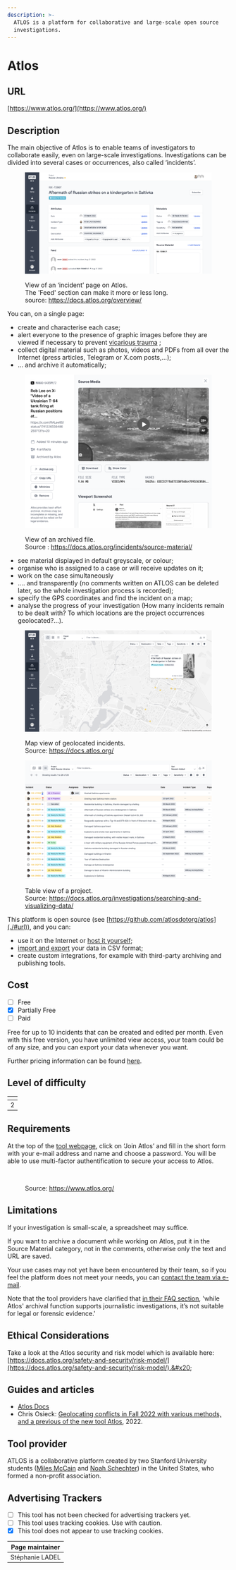 ```yaml
---
description: >-
  ATLOS is a platform for collaborative and large-scale open source
  investigations.
---
```


# Atlos

## URL

[https://www.atlos.org/](https://www.atlos.org/)

## Description

The main objective of Atlos is to enable teams of investigators to collaborate easily, even on large-scale investigations. Investigations can be divided into several cases or occurrences, also called ‘incidents’.

<figure><img src=".gitbook/assets/index.png" alt=""><figcaption><p>View of an ‘incident’ page on Atlos.<br>The 'Feed' section can make it more or less long.<br>source: <a href="https://docs.atlos.org/overview/">https://docs.atlos.org/overview/</a></p></figcaption></figure>

You can, on a single page:

* create and characterise each case;
* alert everyone to the presence of graphic images before they are viewed if necessary to prevent [vicarious trauma](https://docs.atlos.org/safety-and-security/vicarious-trauma/) ;
* collect digital material such as photos, videos and PDFs from all over the Internet (press articles, Telegram or X.com posts,...);
* ... and archive it automatically;

<figure><img src=".gitbook/assets/sourcematerial.png" alt=""><figcaption><p>View of an archived file.<br>Source : <a href="https://docs.atlos.org/incidents/source-material/">https://docs.atlos.org/incidents/source-material/</a></p></figcaption></figure>

* see material displayed in default greyscale, or colour;
* organise who is assigned to a case or will receive updates on it;
* work on the case simultaneously
* .... and transparently (no comments written on ATLOS can be deleted later, so the whole investigation process is recorded);
* specify the GPS coordinates and find the incident on a map;
* analyse the progress of your investigation (How many incidents remain to be dealt with? To which locations are the project occurrences geolocated?...).

<figure><img src=".gitbook/assets/map.png" alt=""><figcaption><p>Map view of geolocated incidents.<br>Source: <a href="https://docs.atlos.org/">https://docs.atlos.org/</a></p></figcaption></figure>

<figure><img src=".gitbook/assets/searchdata (1) (2).png" alt=""><figcaption><p>Table view of a project.<br>Source: <a href="https://docs.atlos.org/investigations/searching-and-visualizing-data/">https://docs.atlos.org/investigations/searching-and-visualizing-data/</a></p></figcaption></figure>

This platform is open source (see [https://github.com/atlosdotorg/atlos](./#url)), and you can:

* use it on the Internet or [host it yourself](https://docs.atlos.org/technical/self-hosting/);
* [import and export](https://docs.atlos.org/investigations/import-and-export-data/) your data in CSV format;
* create custom integrations, for example with third-party archiving and publishing tools.

## Cost

* [ ] Free
* [x] Partially Free
* [ ] Paid

Free for up to 10 incidents that can be created and edited per month. Even with this free version, you have unlimited view access, your team could be of any size, and you can export your data whenever you want.

Further pricing information can be found [here](https://docs.atlos.org/overview/pricing/). &#x20;

## Level of difficulty

<table><thead><tr><th data-type="rating" data-max="5"></th></tr></thead><tbody><tr><td>2</td></tr></tbody></table>

## Requirements

At the top of the [tool webpage](https://www.atlos.org/), click on ‘Join Atlos’ and fill in the short form with your e-mail address and name and choose a password. You will be able to use multi-factor authentification to secure your access to Atlos.

<figure><img src=".gitbook/assets/Capture d’écran 2025-02-26 à 22.10.51.png" alt=""><figcaption><p>Source: <a href="https://www.atlos.org/">https://www.atlos.org/</a></p></figcaption></figure>

## Limitations

If your investigation is small-scale, a spreadsheet may suffice.

If you want to archive a document while working on Atlos, put it in the Source Material category, not in the comments, otherwise only the text and URL are saved.

Your use cases may not yet have been encountered by their team, so if you feel the platform does not meet your needs, you can [contact the team via e-mail](https://www.atlos.org/#contact).

Note that the tool providers have clarified that [in their FAQ section](https://www.atlos.org/), 'while Atlos' archival function supports journalistic investigations, it’s not suitable for legal or forensic evidence.'

## Ethical Considerations

Take a look at the Atlos security and risk model which is available here: [https://docs.atlos.org/safety-and-security/risk-model/](https://docs.atlos.org/safety-and-security/risk-model/).&#x20;

## Guides and articles

* [Atlos Docs](https://docs.atlos.org/)
* Chris Osieck: [Geolocating conflicts in Fall 2022 with various methods, and a previous of the new tool Atlos](https://medium.com/@chrisosieck/geolocating-conflicts-in-fall-2022-with-various-methods-and-a-preview-of-the-new-tool-atlos-ae76f86bb1a3), 2022.

## Tool provider

ATLOS is a collaborative platform created by two Stanford University students ([Miles McCain](https://github.com/milesmcc) and [Noah Schechter](https://github.com/noah-schechter)) in the United States, who formed a non-profit association.&#x20;

## Advertising Trackers

* [ ] This tool has not been checked for advertising trackers yet.
* [ ] This tool uses tracking cookies. Use with caution.
* [x] This tool does not appear to use tracking cookies.

| Page maintainer |
| --------------- |
| Stéphanie LADEL |
